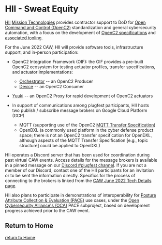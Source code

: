 # HII - Sweat Equity

[HII](https://hii.com/) [Mission
Technologies](https://hii.com/capabilities/mission-technologies//)
provides contractor support to DoD for [Open Command and Control
(OpenC2)](https://openc2.org) standardization and general
cybersecurity automation, with a focus on the development of
[OpenC2
specifications](https://www.oasis-open.org/committees/tc_home.php?wg_abbrev=openc2#technical)
and [associated
tooling](https://github.com/orgs/oasis-open/repositories?q=openc2&type=all&language=&sort=).

For the June 2022 CAW, HII will provide software tools,
infrastructure support, and in-person participation:

 * OpenC2 Integration Framework (OIF): the OIF provides a pre-built OpenC2 ecosystem for testing actuator profiles, transfer specifications, and actuator implementations:
   * [Orchestrator](https://github.com/oasis-open/openc2-oif-orchestrator) -- an OpenC2 Producer
   * [Device](https://github.com/oasis-open/openc2-oif-device) -- an OpenC2 Consumer
 * [Yuuki](https://github.com/oasis-open/openc2-oif-device) -- an OpenC2 Proxy for rapid development of OpenC2 actuators


 * In support of communications among plugfest participants, HII hosts two publish / subscribe message brokers on Google Cloud Platform (GCP)
   * MQTT (supporting use of the OpenC2 [MQTT Transfer Specification](https://docs.oasis-open.org/openc2/transf-mqtt/v1.0/transf-mqtt-v1.0.html))
   * OpenDXL (a commonly used platform in the cyber defense product space; there is not an OpenC2 transfer specification for OpenDXL, although aspects of the MQTT Transfer Specification [e.g., topic structure] could be applied to OpenDXL)
  
HII operates a Discord server that has been used for coordination
during past virtual CAW events. Access details for the message
brokers is available in a pinned message on our [Discord
#plugfest
channel](https://discord.com/channels/438045507462365184/). If
you are not a member of our Discord, contact one of the HII
participants for an invitation or to be sent the information
directly. Specifics for the process of connecting to the brokers
is linked from the [CAW June 2022 Tech Details
page](https://www.cybersecurityautomationworkshop.org/TechDetails/).
 

HII also plans to participate in demonstrations of interoperability for 
[Posture Attribute Collection & Evaluation (PACE)](https://github.com/opencybersecurityalliance/PACE) use cases, 
under the [Open Cybersecurity Alliance's (OCA)](https://opencybersecurityalliance.org/) PACE subproject,
based on development progress achieved prior to the CAW event.

## Return to Home
[return to Home](../../index.md)
